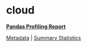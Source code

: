 # cloud

[**Pandas Profiling Report**](https://epistasislab.github.io/penn-ml-benchmarks/profile/cloud.html)

[Metadata](metadata.yaml) | [Summary Statistics](summary_stats.tsv)
